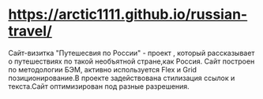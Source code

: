 
# https://arctic1111.github.io/russian-travel/
Сайт-визитка "Путешесвия по России" - проект , который рассказывает о путешествиях по такой необъятной стране,как Россия. Сайт построен по методологии БЭМ, активно используется Flex и Grid позиционирование.В проекте задействована стилизация ссылок и текста.Сайт оптимизирован под разные разрешения.